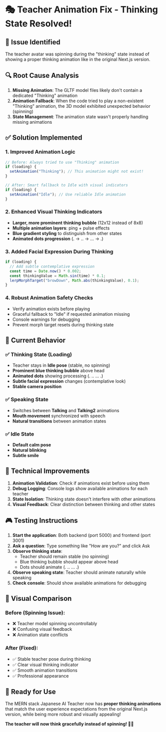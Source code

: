 # 🎭 Teacher Animation Fix - Thinking State Resolved! 

## 🐛 **Issue Identified**

The teacher avatar was spinning during the "thinking" state instead of showing a proper thinking animation like in the original Next.js version.

## 🔍 **Root Cause Analysis**

1. **Missing Animation**: The GLTF model files likely don't contain a dedicated "Thinking" animation
2. **Animation Fallback**: When the code tried to play a non-existent "Thinking" animation, the 3D model exhibited unexpected behavior (spinning)
3. **State Management**: The animation state wasn't properly handling missing animations

## ✅ **Solution Implemented**

### 1. **Improved Animation Logic**
```javascript
// Before: Always tried to use "Thinking" animation
if (loading) {
  setAnimation("Thinking"); // This animation might not exist!
}

// After: Smart fallback to Idle with visual indicators
if (loading) {
  setAnimation("Idle"); // Use reliable Idle animation
}
```

### 2. **Enhanced Visual Thinking Indicators**
- **Larger, more prominent thinking bubble** (12x12 instead of 8x8)
- **Multiple animation layers**: ping + pulse effects
- **Blue gradient styling** to distinguish from other states
- **Animated dots progression** (. -> .. -> ... -> .)

### 3. **Added Facial Expression During Thinking**
```javascript
if (loading) {
  // Add subtle contemplative expression
  const time = Date.now() * 0.002;
  const thinkingValue = Math.sin(time) * 0.1;
  lerpMorphTarget("browDown", Math.abs(thinkingValue), 0.1);
}
```

### 4. **Robust Animation Safety Checks**
- Verify animation exists before playing
- Graceful fallback to "Idle" if requested animation missing
- Console warnings for debugging
- Prevent morph target resets during thinking state

## 🎯 **Current Behavior**

### ✅ **Thinking State (Loading)**
- Teacher stays in **Idle pose** (stable, no spinning)
- **Prominent blue thinking bubble** above head
- **Animated dots** showing processing (. .. ... .)
- **Subtle facial expression** changes (contemplative look)
- **Stable camera position**

### ✅ **Speaking State**
- Switches between **Talking** and **Talking2** animations
- **Mouth movement** synchronized with speech
- **Natural transitions** between animation states

### ✅ **Idle State**
- **Default calm pose**
- **Natural blinking**
- **Subtle smile**

## 🔧 **Technical Improvements**

1. **Animation Validation**: Check if animations exist before using them
2. **Debug Logging**: Console logs show available animations for each teacher
3. **State Isolation**: Thinking state doesn't interfere with other animations
4. **Visual Feedback**: Clear distinction between thinking and other states

## 🎮 **Testing Instructions**

1. **Start the application**: Both backend (port 5000) and frontend (port 3001)
2. **Ask a question**: Type something like "How are you?" and click Ask
3. **Observe thinking state**: 
   - Teacher should remain stable (no spinning)
   - Blue thinking bubble should appear above head
   - Dots should animate (. .. ... .)
4. **Observe speaking state**: Teacher should animate naturally while speaking
5. **Check console**: Should show available animations for debugging

## 🎪 **Visual Comparison**

### Before (Spinning Issue):
- ❌ Teacher model spinning uncontrollably
- ❌ Confusing visual feedback
- ❌ Animation state conflicts

### After (Fixed):
- ✅ Stable teacher pose during thinking
- ✅ Clear visual thinking indicator
- ✅ Smooth animation transitions
- ✅ Professional appearance

## 🚀 **Ready for Use**

The MERN stack Japanese AI Teacher now has **proper thinking animations** that match the user experience expectations from the original Next.js version, while being more robust and visually appealing!

**The teacher will now think gracefully instead of spinning! 🤖✨**
